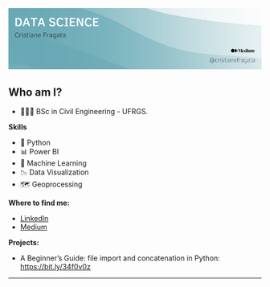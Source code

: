 <p align="center">
  <img src="banner.png" >
</p>

## Who am I? 
- 👷🏻‍♀️ BSc in Civil Engineering - UFRGS.

**Skills**
- 🐍 Python
- 📊 Power BI
- 🤖 Machine Learning
- 📉 Data Visualization
- 🗺 Geoprocessing

**Where to find me:**
- [LinkedIn](https://www.linkedin.com/in/cristiane-fragata-a89211a3/)
- [Medium](https://cristianefragata.medium.com/)

**Projects:**
- A Beginner’s Guide: file import and concatenation in Python: https://bit.ly/34f0v0z
---
